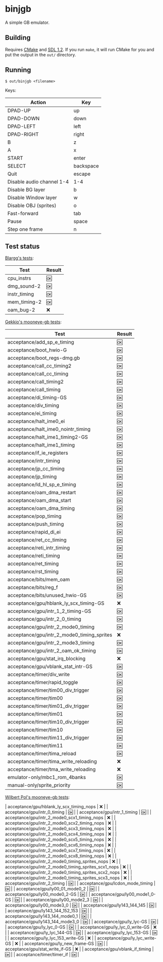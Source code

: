 # binjgb

A simple GB emulator.

## Building

Requires [CMake](https://cmake.org) and [SDL 1.2](https://www.libsdl.org/download-1.2.php).
If you run `make`, it will run CMake for you and put the output in the `out/`
directory.

## Running

```
$ out/binjgb <filename>
```

Keys:

| Action | Key |
| --- | --- |
| DPAD-UP | up |
| DPAD-DOWN | down |
| DPAD-LEFT | left |
| DPAD-RIGHT | right |
| B | z |
| A | x |
| START | enter |
| SELECT | backspace |
| Quit | escape |
| Disable audio channel 1-4 | 1-4 |
| Disable BG layer | b |
| Disable Window layer | w |
| Disable OBJ (sprites) | o |
| Fast-forward | tab |
| Pause | space |
| Step one frame | n |

## Test status

[Blargg's tests](http://gbdev.gg8.se/wiki/articles/Test_ROMs):

| Test | Result |
| --- | --- |
| cpu\_instrs | :ok: |
| dmg\_sound-2 | :ok: |
| instr\_timing | :ok: |
| mem\_timing-2 | :ok: |
| oam\_bug-2 | :x: |

[Gekkio's mooneye-gb tests](https://github.com/Gekkio/mooneye-gb):

| Test | Result |
| --- | --- |
| acceptance/add\_sp\_e\_timing | :ok: |
| acceptance/boot\_hwio-G | :ok: |
| acceptance/boot\_regs-dmg.gb | :ok: |
| acceptance/call\_cc\_timing2 | :ok: |
| acceptance/call\_cc\_timing | :ok: |
| acceptance/call\_timing2 | :ok: |
| acceptance/call\_timing | :ok: |
| acceptance/di\_timing-GS | :ok: |
| acceptance/div\_timing | :ok: |
| acceptance/ei\_timing | :ok: |
| acceptance/halt\_ime0\_ei | :ok: |
| acceptance/halt\_ime0\_nointr\_timing | :ok: |
| acceptance/halt\_ime1\_timing2-GS | :ok: |
| acceptance/halt\_ime1\_timing | :ok: |
| acceptance/if\_ie\_registers | :ok: |
| acceptance/intr\_timing | :ok: |
| acceptance/jp\_cc\_timing | :ok: |
| acceptance/jp\_timing | :ok: |
| acceptance/ld\_hl\_sp\_e\_timing | :ok: |
| acceptance/oam\_dma\_restart | :ok: |
| acceptance/oam\_dma\_start | :ok: |
| acceptance/oam\_dma\_timing | :ok: |
| acceptance/pop\_timing | :ok: |
| acceptance/push\_timing | :ok: |
| acceptance/rapid\_di\_ei | :ok: |
| acceptance/ret\_cc\_timing | :ok: |
| acceptance/reti\_intr\_timing | :ok: |
| acceptance/reti\_timing | :ok: |
| acceptance/ret\_timing | :ok: |
| acceptance/rst\_timing | :ok: |
| acceptance/bits/mem\_oam | :ok: |
| acceptance/bits/reg\_f | :ok: |
| acceptance/bits/unused\_hwio-GS | :ok: |
| acceptance/gpu/hblank\_ly\_scx\_timing-GS | :x: |
| acceptance/gpu/intr\_1\_2\_timing-GS | :ok: |
| acceptance/gpu/intr\_2\_0\_timing | :ok: |
| acceptance/gpu/intr\_2\_mode0\_timing | :ok: |
| acceptance/gpu/intr\_2\_mode0\_timing\_sprites | :x: |
| acceptance/gpu/intr\_2\_mode3\_timing | :ok: |
| acceptance/gpu/intr\_2\_oam\_ok\_timing | :ok: |
| acceptance/gpu/stat\_irq\_blocking | :x: |
| acceptance/gpu/vblank\_stat\_intr-GS | :ok: |
| acceptance/timer/div\_write | :ok: |
| acceptance/timer/rapid\_toggle | :ok: |
| acceptance/timer/tim00\_div\_trigger | :ok: |
| acceptance/timer/tim00 | :ok: |
| acceptance/timer/tim01\_div\_trigger | :ok: |
| acceptance/timer/tim01 | :ok: |
| acceptance/timer/tim10\_div\_trigger | :ok: |
| acceptance/timer/tim10 | :ok: |
| acceptance/timer/tim11\_div\_trigger | :ok: |
| acceptance/timer/tim11 | :ok: |
| acceptance/timer/tima\_reload | :ok: |
| acceptance/timer/tima\_write\_reloading | :x: |
| acceptance/timer/tma\_write\_reloading | :x: |
| emulator-only/mbc1\_rom\_4banks | :ok: |
| manual-only/sprite\_priority | :ok: |

[Wilbert Pol's mooneye-gb tests](https://github.com/wilbertpol/mooneye-gb):

| acceptance/gpu/hblank\_ly\_scx\_timing\_nops | :x: |
| acceptance/gpu/intr\_0\_timing | :ok: |
| acceptance/gpu/intr\_1\_timing | :ok: |
| acceptance/gpu/intr\_2\_mode0\_scx1\_timing\_nops | :x: |
| acceptance/gpu/intr\_2\_mode0\_scx2\_timing\_nops | :x: |
| acceptance/gpu/intr\_2\_mode0\_scx3\_timing\_nops | :x: |
| acceptance/gpu/intr\_2\_mode0\_scx4\_timing\_nops | :x: |
| acceptance/gpu/intr\_2\_mode0\_scx5\_timing\_nops | :x: |
| acceptance/gpu/intr\_2\_mode0\_scx6\_timing\_nops | :x: |
| acceptance/gpu/intr\_2\_mode0\_scx7\_timing\_nops | :x: |
| acceptance/gpu/intr\_2\_mode0\_scx8\_timing\_nops | :x: |
| acceptance/gpu/intr\_2\_mode0\_timing\_sprites\_nops | :x: |
| acceptance/gpu/intr\_2\_mode0\_timing\_sprites\_scx1\_nops | :x: |
| acceptance/gpu/intr\_2\_mode0\_timing\_sprites\_scx2\_nops | :x: |
| acceptance/gpu/intr\_2\_mode0\_timing\_sprites\_scx3\_nops | :x: |
| acceptance/gpu/intr\_2\_timing | :ok: |
| acceptance/gpu/lcdon\_mode\_timing | :ok: |
| acceptance/gpu/ly00\_01\_mode0\_2 | :ok: |
| acceptance/gpu/ly00\_mode0\_2-GS | :ok: |
| acceptance/gpu/ly00\_mode1\_0-GS | :ok: |
| acceptance/gpu/ly00\_mode2\_3 | :ok: |
| acceptance/gpu/ly00\_mode3\_0 | :ok: |
| acceptance/gpu/ly143\_144\_145 | :ok: |
| acceptance/gpu/ly143\_144\_152\_153 | :ok: |
| acceptance/gpu/ly143\_144\_mode0\_1 | :ok: |
| acceptance/gpu/ly143\_144\_mode3\_0 | :ok: |
| acceptance/gpu/ly\_lyc-GS | :ok: |
| acceptance/gpu/ly\_lyc\_0-GS | :ok: |
| acceptance/gpu/ly\_lyc\_0\_write-GS | :x: |
| acceptance/gpu/ly\_lyc\_144-GS | :ok: |
| acceptance/gpu/ly\_lyc\_153-GS | :ok: |
| acceptance/gpu/ly\_lyc\_153\_write-GS | :x: |
| acceptance/gpu/ly\_lyc\_write-GS | :x: |
| acceptance/gpu/ly\_new\_frame-GS | :ok: |
| acceptance/gpu/stat\_write\_if-GS | :x: |
| acceptance/gpu/vblank\_if\_timing | :ok: |
| acceptance/timer/timer\_if | :ok: |
